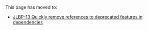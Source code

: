 This page has moved to:

- [JLBP-13 Quickly remove references to deprecated features in dependencies](https://googlecloudplatform.github.io/cloud-opensource-java/JLBP-13.html)
